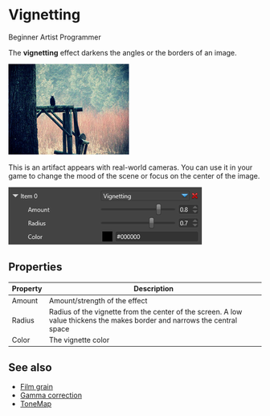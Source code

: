 # Vignetting

<span class="label label-doc-level">Beginner</span>
<span class="label label-doc-audience">Artist</span>
<span class="label label-doc-audience">Programmer</span>

The **vignetting** effect darkens the angles or the borders of an image.

![media/8327874146_c17f7e2c94_m.jpg](media/8327874146_c17f7e2c94_m.jpg) 

This is an artifact appears with real-world cameras. You can use it in your game to change the mood of the scene or focus on the center of the image.

![media/vignetting-2.png](media/vignetting-2.png) 

## Properties

| Property | Description                                                                   
| -------- | ------------------
| Amount   | Amount/strength of the effect                                        
| Radius   | Radius of the vignette from the center of the screen. A low value thickens the makes border and narrows the central space
| Color    | The vignette color

## See also

* [Film grain](film-grain.md)
* [Gamma correction](gamma-correction.md)
* [ToneMap](tonemap.md)